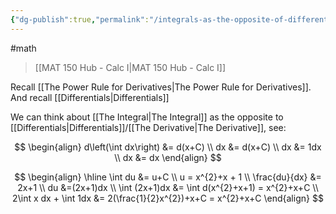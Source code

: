 ```yaml
---
{"dg-publish":true,"permalink":"/integrals-as-the-opposite-of-differentials/","dgHomeLink":true,"dgPassFrontmatter":false,"dgShowLocalGraph":true}
---
```


#math 
> [[MAT 150 Hub - Calc I|MAT 150 Hub - Calc I]]

Recall [[The Power Rule for Derivatives|The Power Rule for Derivatives]].
And recall [[Differentials|Differentials]]

We can think about [[The Integral|The Integral]] as the opposite to [[Differentials|Differentials]]/[[The Derivative|The Derivative]], see:

$$
\begin{align}
d\left(\int dx\right) &= d(x+C) \\
dx &= d(x+C) \\
dx &= 1dx \\
dx &= dx
\end{align}
$$

$$
\begin{align}
\hline
\int du &= u+C \\
u = x^{2}+x + 1 \\
\frac{du}{dx} &= 2x+1 \\
du &=(2x+1)dx \\
\int (2x+1)dx &= \int d(x^{2}+x+1) = x^{2}+x+C \\
2\int x dx + \int 1dx &= 2(\frac{1}{2}x^{2})+x+C = x^{2}+x+C
\end{align}
$$